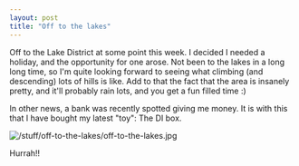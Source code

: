 ```yaml
---
layout: post
title: "Off to the lakes"
---
```

Off to the Lake District at some point this week. I decided I needed a
holiday, and the opportunity for one arose. Not been to the lakes in a long
long time, so I'm quite looking forward to seeing what climbing (and
descending) lots of hills is like. Add to that the fact that the area is
insanely pretty, and it'll probably rain lots, and you get a fun filled time
:)

In other news, a bank was recently spotted giving me money. It is with this
that I have bought my latest "toy": The DI box.

![/stuff/off-to-the-lakes/off-to-the-lakes.jpg][1]

Hurrah!!

   [1]: /stuff/off-to-the-lakes/off-to-the-lakes.jpg
